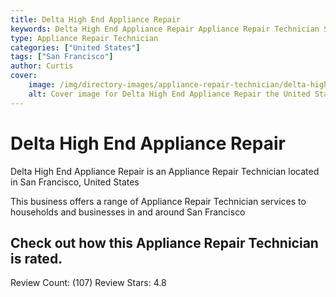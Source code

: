 ```yaml
---
title: Delta High End Appliance Repair
keywords: Delta High End Appliance Repair Appliance Repair Technician San Francisco United States 
type: Appliance Repair Technician 
categories: ["United States"]
tags: ["San Francisco"]
author: Curtis
cover:
    image: /img/directory-images/appliance-repair-technician/delta-high-end-appliance-repair.webp
    alt: Cover image for Delta High End Appliance Repair the United States based Appliance Repair Technician servicing San Francisco 
---
```


# Delta High End Appliance Repair
Delta High End Appliance Repair is an Appliance Repair Technician located in San Francisco, United States

This business offers a range of Appliance Repair Technician services to households and businesses in and around San Francisco

## Check out how this Appliance Repair Technician is rated.
Review Count: (107)
Review Stars: 4.8
